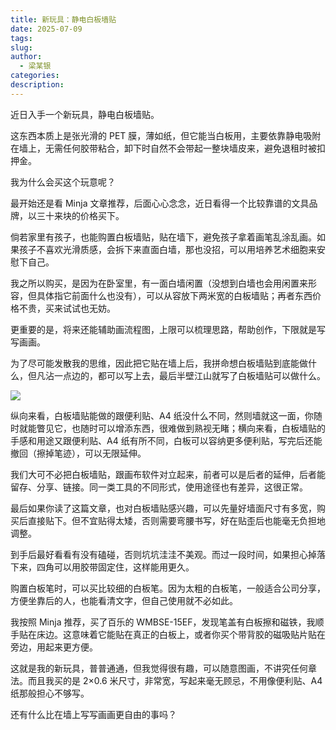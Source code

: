 ```yaml
---
title: 新玩具：静电白板墙贴
date: 2025-07-09
tags: 
slug: 
author:
  - 梁某银
categories: 
description:
---
```

近日入手一个新玩具，静电白板墙贴。

这东西本质上是张光滑的 PET 膜，薄如纸，但它能当白板用，主要依靠静电吸附在墙上，无需任何胶带粘合，卸下时自然不会带起一整块墙皮来，避免退租时被扣押金。

我为什么会买这个玩意呢？

最开始还是看 Minja 文章推荐，后面心心念念，近日看得一个比较靠谱的文具品牌，以三十来块的价格买下。

倘若家里有孩子，也能购置白板墙贴，贴在墙下，避免孩子拿着画笔乱涂乱画。如果孩子不喜欢光滑质感，会拆下来直面白墙，那也没招，可以用培养艺术细胞来安慰下自己。

我之所以购买，是因为在卧室里，有一面白墙闲置（没想到白墙也会用闲置来形容，但具体指它前面什么也没有），可以从容放下两米宽的白板墙贴；再者东西价格不贵，买来试试也无妨。

更重要的是，将来还能辅助画流程图，上限可以梳理思路，帮助创作，下限就是写写画画。

为了尽可能发散我的思维，因此把它贴在墙上后，我拼命想白板墙贴到底能做什么，但凡沾一点边的，都可以写上去，最后半壁江山就写了白板墙贴可以做什么。

![](https://img.liangmouyin.com/2025/07/6e301f8bae5c7414b7ad1ecf0bc2f4ba.jpg)

纵向来看，白板墙贴能做的跟便利贴、A4 纸没什么不同，然则墙就这一面，你随时就能瞥见它，也随时可以增添东西，很难做到熟视无睹；横向来看，白板墙贴的手感和用途又跟便利贴、A4 纸有所不同，白板可以容纳更多便利贴，写完后还能撤回（擦掉笔迹），可以无限延伸。

我们大可不必把白板墙贴，跟画布软件对立起来，前者可以是后者的延伸，后者能留存、分享、链接。同一类工具的不同形式，使用途径也有差异，这很正常。

最后如果你读了这篇文章，也对白板墙贴感兴趣，可以先量好墙面尺寸有多宽，购买后直接贴下。但不宜贴得太矮，否则需要弯腰书写，好在贴歪后也能毫无负担地调整。

到手后最好看看有没有磕碰，否则坑坑洼洼不美观。而过一段时间，如果担心掉落下来，四角可以用胶带固定住，这样能用更久。

购置白板笔时，可以买比较细的白板笔。因为太粗的白板笔，一般适合公司分享，方便坐靠后的人，也能看清文字，但自己使用就不必如此。

我按照 Minja 推荐，买了百乐的 WMBSE-15EF，发现笔盖有白板擦和磁铁，我顺手贴在床边。这意味着它能贴在真正的白板上，或者你买个带背胶的磁吸贴片贴在旁边，用起来更方便。

这就是我的新玩具，普普通通，但我觉得很有趣，可以随意图画，不讲究任何章法。而且我买的是 2×0.6 米尺寸，非常宽，写起来毫无顾忌，不用像便利贴、A4 纸那般担心不够写。

还有什么比在墙上写写画画更自由的事吗？